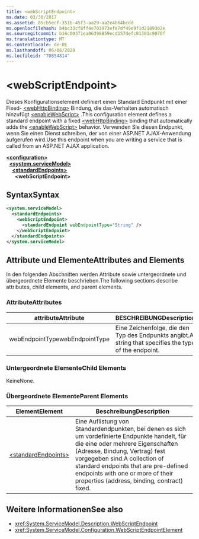 ```yaml
---
title: <webScriptEndpoint>
ms.date: 03/30/2017
ms.assetid: 85cb5ecf-351b-45f3-aa29-aa2e4b64bcdd
ms.openlocfilehash: b4bc33cf8ff4e703973efe7df49e9f1d2189302e
ms.sourcegitcommit: b16c00371ea06398859ecd157defc81301c9070f
ms.translationtype: MT
ms.contentlocale: de-DE
ms.lasthandoff: 06/06/2020
ms.locfileid: "70854814"
---
```

# \<webScriptEndpoint>
<span data-ttu-id="be670-101">Dieses Konfigurationselement definiert einen Standard Endpunkt mit einer Fixed- [\<webHttpBinding>](webhttpbinding.md) Bindung, die das-Verhalten automatisch hinzufügt [\<enableWebScript>](enablewebscript.md) .</span><span class="sxs-lookup"><span data-stu-id="be670-101">This configuration element defines a standard endpoint with a fixed [\<webHttpBinding>](webhttpbinding.md) binding that automatically adds the [\<enableWebScript>](enablewebscript.md) behavior.</span></span> <span data-ttu-id="be670-102">Verwenden Sie diesen Endpunkt, wenn Sie einen Dienst schreiben, der von einer ASP.NET AJAX-Anwendung aufgerufen wird.</span><span class="sxs-lookup"><span data-stu-id="be670-102">Use this endpoint when you are writing a service that is called from an ASP.NET AJAX application.</span></span>  
  
[**\<configuration>**](../configuration-element.md)\
&nbsp;&nbsp;[**\<system.serviceModel>**](system-servicemodel.md)\
&nbsp;&nbsp;&nbsp;&nbsp;[**\<standardEndpoints>**](standardendpoints.md)\
&nbsp;&nbsp;&nbsp;&nbsp;&nbsp;&nbsp;**\<webScriptEndpoint>**  
  
## <a name="syntax"></a><span data-ttu-id="be670-103">Syntax</span><span class="sxs-lookup"><span data-stu-id="be670-103">Syntax</span></span>  
  
```xml  
<system.serviceModel>
  <standardEndpoints>
    <webScriptEndpoint>
      <standardEndpoint webEndpointType="String" />
    </webScriptEndpoint>
  </standardEndpoints>
</system.serviceModel>
```  
  
## <a name="attributes-and-elements"></a><span data-ttu-id="be670-104">Attribute und Elemente</span><span class="sxs-lookup"><span data-stu-id="be670-104">Attributes and Elements</span></span>  
 <span data-ttu-id="be670-105">In den folgenden Abschnitten werden Attribute sowie untergeordnete und übergeordnete Elemente beschrieben.</span><span class="sxs-lookup"><span data-stu-id="be670-105">The following sections describe attributes, child elements, and parent elements.</span></span>  
  
### <a name="attributes"></a><span data-ttu-id="be670-106">Attribute</span><span class="sxs-lookup"><span data-stu-id="be670-106">Attributes</span></span>  
  
|<span data-ttu-id="be670-107">attribute</span><span class="sxs-lookup"><span data-stu-id="be670-107">Attribute</span></span>|<span data-ttu-id="be670-108">BESCHREIBUNG</span><span class="sxs-lookup"><span data-stu-id="be670-108">Description</span></span>|  
|---------------|-----------------|  
|<span data-ttu-id="be670-109">webEndpointType</span><span class="sxs-lookup"><span data-stu-id="be670-109">webEndpointType</span></span>|<span data-ttu-id="be670-110">Eine Zeichenfolge, die den Typ des Endpunkts angibt.</span><span class="sxs-lookup"><span data-stu-id="be670-110">A string that specifies the type of the endpoint.</span></span>|  
  
### <a name="child-elements"></a><span data-ttu-id="be670-111">Untergeordnete Elemente</span><span class="sxs-lookup"><span data-stu-id="be670-111">Child Elements</span></span>  
 <span data-ttu-id="be670-112">Keine</span><span class="sxs-lookup"><span data-stu-id="be670-112">None.</span></span>  
  
### <a name="parent-elements"></a><span data-ttu-id="be670-113">Übergeordnete Elemente</span><span class="sxs-lookup"><span data-stu-id="be670-113">Parent Elements</span></span>  
  
|<span data-ttu-id="be670-114">Element</span><span class="sxs-lookup"><span data-stu-id="be670-114">Element</span></span>|<span data-ttu-id="be670-115">Beschreibung</span><span class="sxs-lookup"><span data-stu-id="be670-115">Description</span></span>|  
|-------------|-----------------|  
|[\<standardEndpoints>](standardendpoints.md)|<span data-ttu-id="be670-116">Eine Auflistung von Standardendpunkten, bei denen es sich um vordefinierte Endpunkte handelt, für die eine oder mehrere Eigenschaften (Adresse, Bindung, Vertrag) fest vorgegeben sind.</span><span class="sxs-lookup"><span data-stu-id="be670-116">A collection of standard endpoints that are pre-defined endpoints with one or more of their properties (address, binding, contract) fixed.</span></span>|  
  
## <a name="see-also"></a><span data-ttu-id="be670-117">Weitere Informationen</span><span class="sxs-lookup"><span data-stu-id="be670-117">See also</span></span>

- <xref:System.ServiceModel.Description.WebScriptEndpoint>
- <xref:System.ServiceModel.Configuration.WebScriptEndpointElement>
